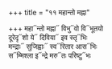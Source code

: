 +++
title = "११ महान्तो मह्ना"

+++
महा᳓न्तो मह्ना᳓ विभु᳓वो वि᳓भूतयो  
दूरेदृ᳓शो ये᳓ दिविया᳓ इव स्तृ᳓भिः  
मन्द्राः᳓ सुजिह्वाः᳓ स्व᳓रितार आस᳓भिः  
स᳓म्मिश्ला इ᳓न्द्रे मरु᳓तः परिष्टु᳓भः